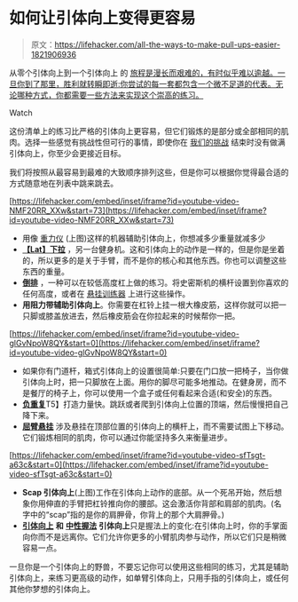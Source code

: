 # 如何让引体向上变得更容易

> 原文：<https://lifehacker.com/all-the-ways-to-make-pull-ups-easier-1821906936>

从零个引体向上到一个引体向上 的 [旅程是漫长而艰难的，有时似乎难以逾越。一旦你到了那里，胜利就转瞬即逝:你尝试的每一套都包含一个微不足道的代表。无论哪种方式，你都需要一些方法来实现这个崇高的练习。](https://lifehacker.com/january-s-fitness-challenge-grab-onto-that-pull-up-bar-1821717656) 

Watch

这份清单上的练习比严格的引体向上更容易，但它们锻炼的是部分或全部相同的肌肉。选择一些感觉有挑战性但可行的事情，即使你在 [我们的挑战](https://lifehacker.com/january-s-fitness-challenge-grab-onto-that-pull-up-bar-1821717656) 结束时没有做满引体向上，你至少会更接近目标。

我们将按照从最容易到最难的大致顺序排列这些，但是你可以根据你觉得最合适的方式随意地在列表中跳来跳去。

 [https://lifehacker.com/embed/inset/iframe?id=youtube-video-NMF20RR_XXw&start=73](https://lifehacker.com/embed/inset/iframe?id=youtube-video-NMF20RR_XXw&start=73) 

*   用像 [重力仪](https://www.youtube.com/watch?v=NMF20RR_XXw&t=73s) (上图)这样的机器辅助引体向上，你想减多少重量就减多少
*   [**【Lat】下拉**](https://www.youtube.com/watch?v=X5n55mMqSUs) ，另一台健身机。这和引体向上的动作是一样的，但是你是坐着的，所以更多的是关于手臂，而不是你的核心和其他东西。你也可以调整这些东西的重量。
*   [**倒排**](http://www.exrx.net/WeightExercises/BackGeneral/BWSupineRow.html) ，一种可以在较低高度杠上做的练习。将史密斯机的横杆设置到你喜欢的任何高度，或者在 [悬挂训练器](https://vitals.lifehacker.com/amp-up-your-bodyweight-workout-with-these-suspension-ex-1751397400) 上进行这些操作。
*   **用阻力带辅助引体向上**。你需要在杠铃上挂一根大橡皮筋，这样你就可以把一只脚或膝盖放进去，然后橡皮筋会在你拉起来的时候帮你一把。

 [https://lifehacker.com/embed/inset/iframe?id=youtube-video-glGvNpoW8QY&start=0](https://lifehacker.com/embed/inset/iframe?id=youtube-video-glGvNpoW8QY&start=0) 

*   如果你有门道杆，箱式引体向上的设置很简单:只要在门口放一把椅子，当你做引体向上时，把一只脚放在上面。用你的脚尽可能多地推动。在健身房，而不是餐厅的椅子上，你可以使用一个盒子或任何看起来合适(和安全)的东西。
*   [**负重复**](https://vitals.lifehacker.com/negative-reps-help-you-do-exercises-you-thought-were-im-1787395360#_ga=2.207699157.619432291.1515430887-1382985742.1510266239)T5】打造力量快。跳跃或者爬到引体向上位置的顶端，然后慢慢把自己降下来。
*   [**屈臂悬挂**](https://vitals.lifehacker.com/work-your-way-to-a-pull-up-with-these-intermediary-exe-1685251314) 涉及悬挂在顶部位置的引体向上的横杆上，而不需要试图上下移动。它们锻炼相同的肌肉，你可以通过你能坚持多久来衡量进步。

 [https://lifehacker.com/embed/inset/iframe?id=youtube-video-sfTsgt-a63c&start=0](https://lifehacker.com/embed/inset/iframe?id=youtube-video-sfTsgt-a63c&start=0) 

*   **Scap 引体向上**(上图)工作在引体向上动作的底部。从一个死吊开始，然后想象你用伸直的手臂把杠铃推向你的腰部。这会激活你背部和肩部的肌肉。(名字中的“scap”指的是你的肩胛骨，你背上的那个大肩胛骨。)
*   [**引体向上**](https://vitals.lifehacker.com/the-differences-between-pull-ups-and-chin-ups-1789429705) **和** [**中性握法**](https://vitals.lifehacker.com/switch-to-a-neutral-grip-to-avoid-elbow-pain-during-p-1784264590) **引体向上**只是握法上的变化:在引体向上时，你的手掌面向你而不是远离你。它们允许你更多的小臂肌肉参与动作，所以它们只是稍微容易一点。

一旦你是一个引体向上的野兽，不要忘记你可以使用这些相同的练习，尤其是辅助引体向上，来练习更高级的动作，如单臂引体向上，只用手指的引体向上，或任何其他你梦想的引体向上。